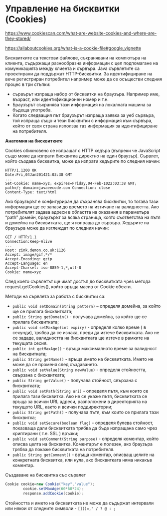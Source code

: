 # Управление на бисквитки (Cookies)

https://www.cookiescan.com/what-are-website-cookies-and-where-are-they-stored/

https://allaboutcookies.org/what-is-a-cookie-file#google_vignette

Бисквитките са текстови файлове, съхранявани на компютъра на клиента, съдържащи разнообразна информации с цел
подпомагане на комуникацията между клиента и сървъра. Java сървлетите са проектирани да поддържат HTTP-бисквитки. За
идентифициране на вече регистриран потребител например може да се осъществи следния процес в три стъпки:

- сървърът изпраща набор от бисквитки на браузъра. Например име, възраст, или идентификационен номер и т.н.
- Браузърът съхранява тази информация на локалната машина за бъдеща употреба.
- Когато следващия път браузърът изпраща заявка за уеб сървъра, той изпраща също и тези бисквитки с информация към
  сървъра, който от своя страна използва таз информация за идентифициране на потребителя.

**Анатомия на бисквитките**

Cookies обикновено се изпращат с HTTP хедъра (въпреки че JavaScript също може да изпрати бисквитка директно на един
браузър). Сървлет, който създава бисквитка, може да изпрати хедърите по следния начин:

```
HTTP/1.1200 OK
Date:Fri,04Jan201421:03:38 GMT
...
Set-Cookie: name=xyz; expires=Friday,04-Feb-1022:03:38 GMT;
path=/; domain=javaeecode.com Connection: close
Content-Type: text/html
```

Ако браузърът е конфигуриран да съхранява бисквитки, то тогава тази информация ще се запази до времето на изтичане на
валидността. Ако потребителят задава адреси в областта на оказания в параметъра “path” домейн, браузърът за всяка
страница, която съответства на пътя и домейна на бисквитката, ще я изпраща до сървъра. Хедърите на браузъра може да
изглеждат по следния начин:

```
GET / HTTP/1.1
Connection:Keep-Alive
...
Host: zink.demon.co.uk:1126
Accept: image/gif,*/*
Accept-Encoding: gzip
Accept-Language: en
Accept-Charset: iso-8859-1,*,utf-8
Cookie: name=xyz
```

След което сървлетът ще имат достъп до бисквитката чрез метода request.getCookies(), който връща масив от Cookie обекти.

Методи на сървлета за работа с бисквитки са:

- ```public void setDomain(String pattern)``` – определя домейна, за който ще се прилага бисквитката;
- ```public String getDomain()``` - получава домейна, за който ще се прилага бисквитката;
- ```public void setMaxAge(int expiry)``` - определя колко време ( в секунди), трябва да се изчака, преди да изтече
  бисквитката. Ако не се зададе, валидността на бисквитката ще изтече в рамките на текущата сесия.
- ```public int getMaxAge()``` - връща максималното време за валидност на бисквитката;
- ```public String getName()``` - връща името на бисквитката. Името не може да се променя след създаването.
- ```public void setValue(String newValue)``` - определя стойността, свързана с бисквитката;
- ```public String getValue()``` - получава стойност, свързана с бисквитката;
- ```public void setPath(String uri)``` - определя пътя, към които се прилага тази бисквитка. Ако не се укаже пътя,
  бисквитката се връща за всички URL адреси, разположени в директорията на текущото URL, както и всички поддиректории;
- ```public String getPath()``` - получава пътя, към които се прилага тази бисквитка;
- ```public void setSecure(boolean flag)``` - определя булева стойност, показваща дали бисквитката трябва да бъде
  изпращана само чрез криптирани ( т.е. SSL ) връзки;
- ```public void setComment(String purpose)``` - определя коментар, който описва целта на бисквитка. Коментарът е
  полезен, ако браузъра трябва да покаже бисквитката на потребителя.
- ```public String getComment()``` - връща коментар, описващ целите на конкретната бисквитка, или нула, ако бисквитката
  няма никакъв коментар.

Създаване на бисквитка със сървлет

```java
Cookie cookie=new Cookie("key","value");
        cookie.setMaxAge(60*60*24);
        response.addCookie(cookie);
```

Стойността и името на бисквитката не може да съдържат интервали или някои от
следните символи - ```[]()=," / ? @ : ;```


